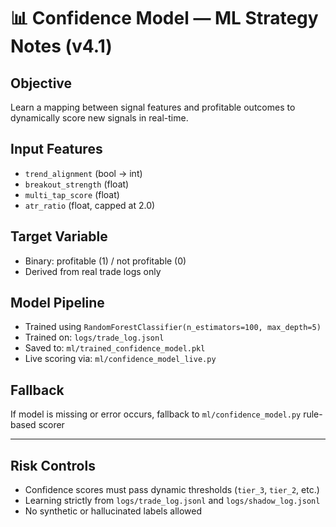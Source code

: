 # 📊 Confidence Model — ML Strategy Notes (v4.1)

## Objective
Learn a mapping between signal features and profitable outcomes to dynamically score new signals in real-time.

## Input Features
- `trend_alignment` (bool → int)
- `breakout_strength` (float)
- `multi_tap_score` (float)
- `atr_ratio` (float, capped at 2.0)

## Target Variable
- Binary: profitable (1) / not profitable (0)
- Derived from real trade logs only

## Model Pipeline
- Trained using `RandomForestClassifier(n_estimators=100, max_depth=5)`
- Trained on: `logs/trade_log.jsonl`
- Saved to: `ml/trained_confidence_model.pkl`
- Live scoring via: `ml/confidence_model_live.py`

## Fallback
If model is missing or error occurs, fallback to `ml/confidence_model.py` rule-based scorer

---

## Risk Controls
- Confidence scores must pass dynamic thresholds (`tier_3`, `tier_2`, etc.)
- Learning strictly from `logs/trade_log.jsonl` and `logs/shadow_log.jsonl`
- No synthetic or hallucinated labels allowed